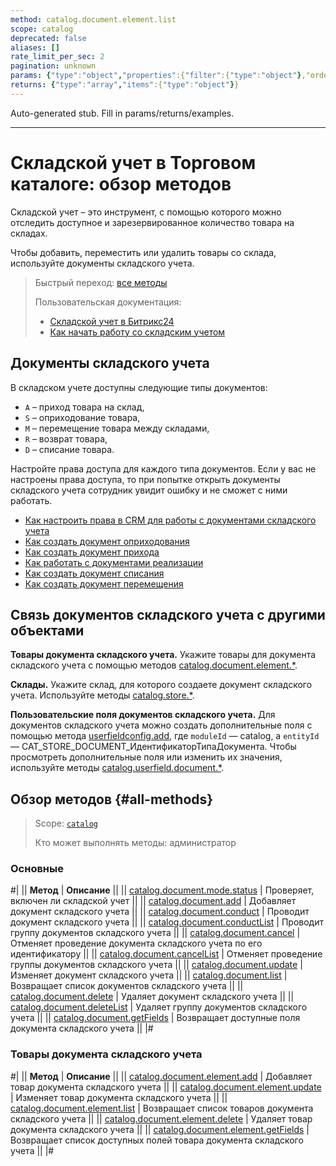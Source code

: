 ```yaml
---
method: catalog.document.element.list
scope: catalog
deprecated: false
aliases: []
rate_limit_per_sec: 2
pagination: unknown
params: {"type":"object","properties":{"filter":{"type":"object"},"order":{"type":"object"},"select":{"type":"array","items":{"type":"string"}},"start":{"type":["integer","string"]}}}
returns: {"type":"array","items":{"type":"object"}}
---
```


Auto-generated stub. Fill in params/returns/examples.

---

# Складской учет в Торговом каталоге: обзор методов

Складской учет – это инструмент, с помощью которого можно отследить  доступное и зарезервированное количество товара на складах.

Чтобы добавить, переместить или удалить товары со склада, используйте документы складского учета.

> Быстрый переход: [все методы](#all-methods)
> 
> Пользовательская документация: 
> - [Складской учет в Битрикс24](https://helpdesk.bitrix24.ru/open/17792018)
> - [Как начать работу со складским учетом](https://helpdesk.bitrix24.ru/open/17792114/)

## Документы складского учета

В складском учете доступны следующие типы документов:
- `A` – приход товара на склад,
- `S` – оприходование товара,
- `M` – перемещение товара между складами,
- `R` – возврат товара,
- `D` – списание товара.

Настройте права доступа для каждого типа документов. Если у вас не настроены права доступа, то при попытке открыть документы складского учета сотрудник увидит ошибку и не сможет с ними работать.



- [Как настроить права в CRM для работы с документами складского учета](https://helpdesk.bitrix24.ru/open/15955386)
- [Как создать документ оприходования](https://helpdesk.bitrix24.ru/open/22524122)
- [Как создать документ прихода](https://helpdesk.bitrix24.ru/open/22558126)
- [Как работать с документами реализации](https://helpdesk.bitrix24.ru/open/18563126)
- [Как создать документ списания](https://helpdesk.bitrix24.ru/open/23095486/)
- [Как создать документ перемещения](https://helpdesk.bitrix24.ru/open/23094464/)



## Связь документов складского учета с другими объектами

**Товары документа складского учета.** Укажите товары для документа складского учета с помощью методов [catalog.document.element.*](./document-element/index.md).

**Склады.** Укажите склад, для которого создаете документ складского учета. Используйте методы [catalog.store.*](../store/index.md).

**Пользовательские поля документов складского учета.** Для документов складского учета можно создать дополнительные поля с помощью метода [userfieldconfig.add](../../crm/universal/userfieldconfig/userfieldconfig/userfieldconfig-add.md), где `moduleId` — catalog, а `entityId` — CAT_STORE_DOCUMENT_ИдентификаторТипаДокумента. Чтобы просмотреть дополнительные поля или изменить их значения, используйте методы [catalog.userfield.document.*](../userfield-document/index.md).

## Обзор методов {#all-methods}

> Scope: [`catalog`](../../scopes/permissions.md)
>
> Кто может выполнять методы: администратор

### Основные

#|
|| **Метод** | **Описание** ||
|| [catalog.document.mode.status](./catalog-document-mode-status.md) | Проверяет, включен ли складской учет ||
|| [catalog.document.add](./catalog-document-add.md) | Добавляет документ складского учета ||
|| [catalog.document.conduct](./catalog-document-conduct.md) | Проводит документ складского учета ||
|| [catalog.document.conductList](./catalog-document-conduct-list.md) | Проводит группу документов складского учета ||
|| [catalog.document.cancel](./catalog-document-cancel.md) | Отменяет проведение документа складского учета по его идентификатору ||
|| [catalog.document.cancelList](./catalog-document-cancel-list.md) | Отменяет проведение группы документов складского учета ||
|| [catalog.document.update](./catalog-document-update.md) | Изменяет документ складского учета ||
|| [catalog.document.list](./catalog-document-list.md) | Возвращает список документов складского учета ||
|| [catalog.document.delete](./catalog-document-delete.md) | Удаляет документ складского учета ||
|| [catalog.document.deleteList](./catalog-document-delete-list.md) | Удаляет группу документов складского учета ||
|| [catalog.document.getFields](./catalog-document-get-fields.md) | Возвращает доступные поля документа складского учета ||
|#

### Товары документа складского учета

#|
|| **Метод** | **Описание** ||
|| [catalog.document.element.add](./document-element/catalog-document-element-add.md) | Добавляет товар документа складского учета ||
|| [catalog.document.element.update](./document-element/catalog-document-element-update.md) | Изменяет товар документа складского учета ||
|| [catalog.document.element.list](./document-element/catalog-document-element-list.md) | Возвращает список товаров документа складского учета ||
|| [catalog.document.element.delete](./document-element/catalog-document-element-delete.md) | Удаляет товар документа складского учета ||
|| [catalog.document.element.getFields](./document-element/catalog-document-element-get-fields.md) | Возвращает список доступных полей товара документа складского учета ||
|#

